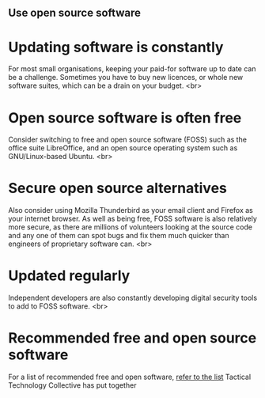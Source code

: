 
## Use open source software

# Updating software is constantly
For most small organisations, keeping your paid-for software up to date can be a challenge. Sometimes you have to buy new licences, or whole new software suites, which can be a drain on your budget.
&lt;br&gt;
# Open source software is often free
Consider switching to free and open source software (FOSS) such as the office suite LibreOffice, and an open source operating system such as GNU/Linux-based Ubuntu.
&lt;br&gt;
# Secure open source alternatives
Also consider using Mozilla Thunderbird as your email client and Firefox as your internet browser. As well as being free, FOSS software is also relatively more secure, as there are millions of volunteers looking at the source code and any one of them can spot bugs and fix them much quicker than engineers of proprietary software can.
&lt;br&gt;
# Updated regularly
Independent developers are also constantly developing digital security tools to add to FOSS software.
&lt;br&gt;
# Recommended free and open source software
For a list of recommended free and open software, [refer to the list](https://securityinabox.org/en/eco-rights-africa/malware#392) Tactical Technology Collective has put together
